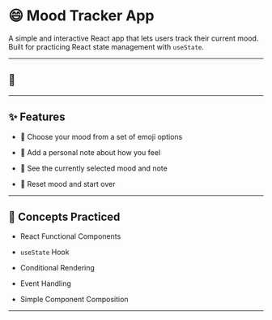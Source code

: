 # 😄 Mood Tracker App

A simple and interactive React app that lets users track their current mood. Built for practicing React state management with `useState`.

---

## 📸

---

## ✨ Features

- 🌈 Choose your mood from a set of emoji options

- 📝 Add a personal note about how you feel

- 📆 See the currently selected mood and note

- 🔄 Reset mood and start over

---

## 🧠 Concepts Practiced

- React Functional Components

- `useState` Hook

- Conditional Rendering

- Event Handling

- Simple Component Composition

---
